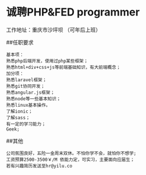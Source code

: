# 诚聘PHP&FED programmer


工作地址：重庆市沙坪坝 
（可年后上班）

##任职要求
```
基本项：
熟悉php后端开发，使用过php某些框架；
熟悉html+div+css+js等前端基础知识，有大前端概念；
加分项：
熟悉laravel框架；
熟悉git协同开发；
熟悉angular.js框架；
熟悉node等一些基本知识；
熟悉linux基本操作。
了解ionic；
了解sass；
有一定的学习能力；
Geek;
```
##其他
```
公司氛围良好，五险一金周末双休。不怕你学不会，就怕你不想学;
工资预算2500-3500￥/M 依能力定，可实习，主要面向应届生；
若有兴趣简历发送至hr@yilu.co
```
